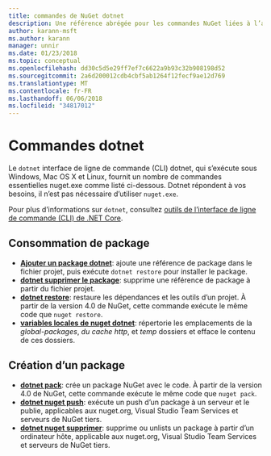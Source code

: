 ```yaml
---
title: commandes de NuGet dotnet
description: Une référence abrégée pour les commandes NuGet liées à l’aide de l’interface de ligne de commande dotnet.
author: karann-msft
ms.author: karann
manager: unnir
ms.date: 01/23/2018
ms.topic: conceptual
ms.openlocfilehash: dd30c5d5e29ff7ef7c6622a9b93c32b908198d52
ms.sourcegitcommit: 2a6d200012cdb4cbf5ab1264f12fecf9ae12d769
ms.translationtype: MT
ms.contentlocale: fr-FR
ms.lasthandoff: 06/06/2018
ms.locfileid: "34817012"
---
```

# <a name="dotnet-commands"></a>Commandes dotnet

Le `dotnet` interface de ligne de commande (CLI) dotnet, qui s’exécute sous Windows, Mac OS X et Linux, fournit un nombre de commandes essentielles nuget.exe comme listé ci-dessous. Dotnet répondent à vos besoins, il n’est pas nécessaire d’utiliser `nuget.exe`.

Pour plus d’informations sur `dotnet`, consultez [outils de l’interface de ligne de commande (CLI) de .NET Core](/dotnet/core/tools/?tabs=netcore2x).

## <a name="package-consumption"></a>Consommation de package

- [**Ajouter un package dotnet**](/dotnet/core/tools/dotnet-add-package): ajoute une référence de package dans le fichier projet, puis exécute `dotnet restore` pour installer le package.
- [**dotnet supprimer le package**](/dotnet/core/tools/dotnet-remove-package): supprime une référence de package à partir du fichier projet.
- [**dotnet restore**](/dotnet/core/tools/dotnet-restore?tabs=netcore2x): restaure les dépendances et les outils d’un projet. À partir de la version 4.0 de NuGet, cette commande exécute le même code que `nuget restore`.
- [**variables locales de nuget dotnet**](/dotnet/core/tools/dotnet-nuget-locals): répertorie les emplacements de la *global-packages*, *du cache http*, et *temp* dossiers et efface le contenu de ces dossiers.

## <a name="package-creation"></a>Création d’un package

- [**dotnet pack**](/dotnet/core/tools/dotnet-pack?tabs=netcore2x): crée un package NuGet avec le code. À partir de la version 4.0 de NuGet, cette commande exécute le même code que `nuget pack`.
- [**dotnet nuget push**](/dotnet/core/tools/dotnet-nuget-push): exécute un push d’un package à un serveur et le publie, applicables aux nuget.org, Visual Studio Team Services et serveurs de NuGet tiers.
- [**dotnet nuget supprimer**](/dotnet/core/tools/dotnet-nuget-delete): supprime ou unlists un package à partir d’un ordinateur hôte, applicable aux nuget.org, Visual Studio Team Services et serveurs de NuGet tiers.
